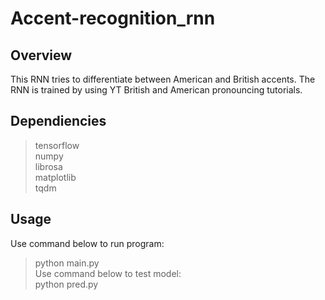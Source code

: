 Accent-recognition_rnn
===================

## Overview
This RNN tries to differentiate between American and British accents. The RNN is trained by using YT British and American pronouncing tutorials.

## Dependiencies
> tensorflow <br>
> numpy <br>
> librosa <br>
> matplotlib <br>
> tqdm <br>

## Usage
Use command below to run program: <br>
> python main.py <br>
Use command below to test model: <br> 
> python pred.py <br>
